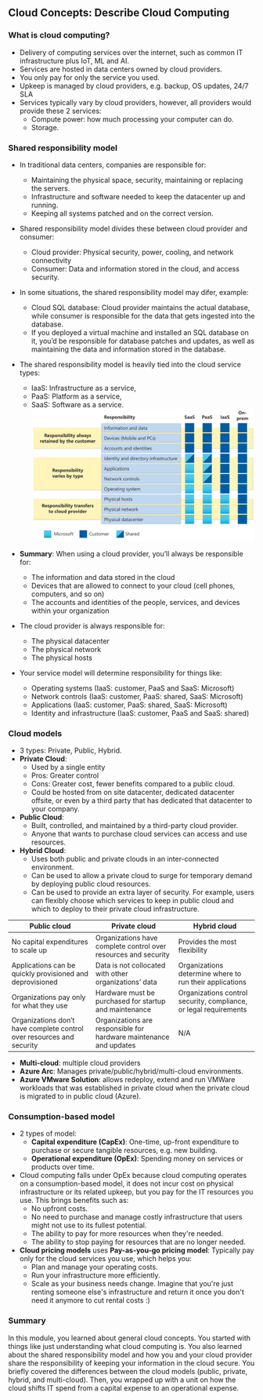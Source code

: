 ## Cloud Concepts: Describe Cloud Computing

### What is cloud computing?
- Delivery of computing services over the internet, such as common IT infrastructure plus IoT, ML and AI.
- Services are hosted in data centers owned by cloud providers.
- You only pay for only the service you used.
- Upkeep is managed by cloud providers, e.g. backup, OS updates, 24/7 SLA
- Services typically vary by cloud providers, however, all providers would provide these 2 services:
    - Compute power: how much processing your computer can do.
    - Storage.

### Shared responsibility model
* In traditional data centers, companies are responsible for: 
    - Maintaining the physical space, security, maintaining or replacing the servers. 
    - Infrastructure and software needed to keep the datacenter up and running. 
    - Keeping all systems patched and on the correct version.
* Shared responsibility model divides these between cloud provider and consumer:
    - Cloud provider: Physical security, power, cooling, and network connectivity
    - Consumer: Data and information stored in the cloud, and access security.
* In some situations, the shared responsibility model may difer, example:
    - Cloud SQL database: Cloud provider maintains the actual database, while consumer is responsible for the data that gets ingested into the database.
    - If you deployed a virtual machine and installed an SQL database on it, you’d be responsible for database patches and updates, as well as maintaining the data and information stored in the database.
* The shared responsibility model is heavily tied into the cloud service types: 
    - IaaS: Infrastructure as a service, 
    - PaaS: Platform as a service, 
    - SaaS: Software as a service.
![shared responsibilities of IaaS, PaaS, SaaS](https://raw.githubusercontent.com/viviensiu/Azure/main/images/shared-responsibility.svg) 
* **Summary**: When using a cloud provider, you’ll always be responsible for:
    - The information and data stored in the cloud
    - Devices that are allowed to connect to your cloud (cell phones, computers, and so on)
    - The accounts and identities of the people, services, and devices within your organization

* The cloud provider is always responsible for:
    - The physical datacenter
    - The physical network
    - The physical hosts
* Your service model will determine responsibility for things like:
    - Operating systems (IaaS: customer, PaaS and SaaS: Microsoft)
    - Network controls (IaaS: customer, PaaS: shared, SaaS: Microsoft)
    - Applications (IaaS: customer, PaaS: shared, SaaS: Microsoft)
    - Identity and infrastructure (IaaS: customer, PaaS and SaaS: shared)

### Cloud models
* 3 types: Private, Public, Hybrid.
* **Private Cloud**:
    - Used by a single entity
    - Pros: Greater control
    - Cons: Greater cost, fewer benefits compared to a public cloud.
    - Could be hosted from on site datacenter, dedicated datacenter offsite, or even by a third party that has dedicated that datacenter to your company.
* **Public Cloud**:
    - Built, controlled, and maintained by a third-party cloud provider.
    - Anyone that wants to purchase cloud services can access and use resources.
* **Hybrid Cloud**:
    - Uses both public and private clouds in an inter-connected environment. 
    - Can be used to allow a private cloud to surge for temporary demand by deploying public cloud resources. 
    - Can be used to provide an extra layer of security. For example, users can flexibly choose which services to keep in public cloud and which to deploy to their private cloud infrastructure.

| Public cloud | Private cloud | Hybrid cloud |
|-------------------------------------|-------------------------------------|-------------------------------------|
| No capital expenditures to scale up | Organizations have complete control over resources and security | Provides the most flexibility |
| Applications can be quickly provisioned and deprovisioned | Data is not collocated with other organizations’ data | Organizations determine where to run their applications |
| Organizations pay only for what they use | Hardware must be purchased for startup and maintenance | Organizations control security, compliance, or legal requirements |
| Organizations don’t have complete control over resources and security | Organizations are responsible for hardware maintenance and updates | N/A |
* **Multi-cloud**: multiple cloud providers
* **Azure Arc**: Manages private/public/hybrid/multi-cloud environments.
* **Azure VMware Solution**: allows redeploy, extend and run VMWare workloads that was established in private cloud when the private cloud is migrated to in public cloud (Azure).

### Consumption-based model
* 2 types of model:
    * **Capital expenditure (CapEx)**: One-time, up-front expenditure to purchase or secure tangible resources, e.g. new building.
    * **Operational expenditure (OpEx)**: Spending money on services or products over time.
* Cloud computing falls under OpEx because cloud computing operates on a consumption-based model, it does not incur cost on physical infrastructure or its related upkeep, but you pay for the IT resources you use. This brings benefits such as:
    - No upfront costs.
    - No need to purchase and manage costly infrastructure that users might not use to its fullest potential.
    - The ability to pay for more resources when they're needed.
    - The ability to stop paying for resources that are no longer needed.
* **Cloud pricing models** uses **Pay-as-you-go pricing model**: Typically pay only for the cloud services you use, which helps you:
    - Plan and manage your operating costs.
    - Run your infrastructure more efficiently.
    - Scale as your business needs change.
Imagine that you're just renting someone else's infrastructure and return it once you don't need it anymore to cut rental costs :)

### Summary
In this module, you learned about general cloud concepts. You started with things like just understanding what cloud computing is. You also learned about the shared responsibility model and how you and your cloud provider share the responsibility of keeping your information in the cloud secure. You briefly covered the differences between the cloud models (public, private, hybrid, and multi-cloud). Then, you wrapped up with a unit on how the cloud shifts IT spend from a capital expense to an operational expense.